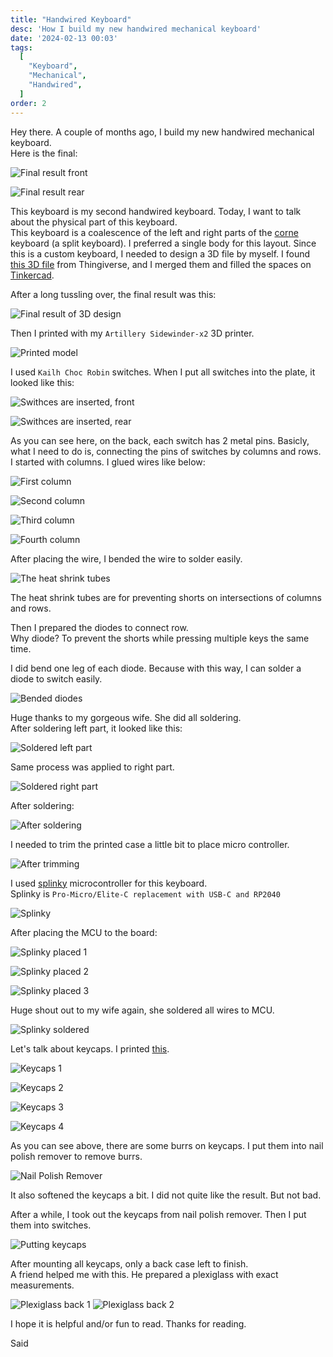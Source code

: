 ```yaml
---
title: "Handwired Keyboard"
desc: 'How I build my new handwired mechanical keyboard'
date: '2024-02-13 00:03'
tags:
  [
    "Keyboard",
    "Mechanical",
    "Handwired",
  ]
order: 2
---
```



Hey there. 
A couple of months ago, I build my new handwired mechanical keyboard.  
Here is the final:

![Final result front](../../assets/handwired-keyboard/f1.jpg)

![Final result rear](../../assets/handwired-keyboard/f2.jpg)

This keyboard is my second handwired keyboard. Today, I want to talk about the physical part of this keyboard.  
This keyboard is a coalescence of the left and right parts of the [corne](https://github.com/foostan/crkbd) keyboard (a split keyboard). I preferred a single body for this layout. Since this is a custom keyboard, I needed to design a 3D file by myself. I found [this 3D file](https://www.thingiverse.com/thing:4911460) from Thingiverse, and I merged them and filled the spaces on [Tinkercad](https://www.tinkercad.com/).  

After a long tussling over, the final result was this:  

![Final result of 3D design](../../assets/handwired-keyboard/1.jpg)

Then I printed with my `Artillery Sidewinder-x2` 3D printer.

![Printed model](../../assets/handwired-keyboard/2.jpg)

I used `Kailh Choc Robin` switches. When I put all switches into the plate, it looked like this: 

![Swithces are inserted, front](../../assets/handwired-keyboard/3.jpg)

![Swithces are inserted, rear](../../assets/handwired-keyboard/4.jpg)

As you can see here, on the back, each switch has 2 metal pins. Basicly, what I need to do is, connecting the pins of switches by columns and rows.  
I started with columns. I glued wires like below:

![First column](../../assets/handwired-keyboard/5.jpg)

![Second column](../../assets/handwired-keyboard/6.jpg)

![Third column](../../assets/handwired-keyboard/7.jpg)

![Fourth column](../../assets/handwired-keyboard/8.jpg)

After placing the wire, I bended the wire to solder easily.  

![The heat shrink tubes](../../assets/handwired-keyboard/9.jpg)

The heat shrink tubes are for preventing shorts on intersections of columns and rows.

Then I prepared the diodes to connect row.  
Why diode? To prevent the shorts while pressing multiple keys the same time.  

I did bend one leg of each diode. Because with this way, I can solder a diode to switch easily.

![Bended diodes](../../assets/handwired-keyboard/10.jpg)

Huge thanks to my gorgeous wife. She did all soldering.  
After soldering left part, it looked like this: 

![Soldered left part](../../assets/handwired-keyboard/11.jpg)

Same process was applied to right part.  

![Soldered right part](../../assets/handwired-keyboard/12.jpg)

After soldering:  

![After soldering](../../assets/handwired-keyboard/13.jpg)

I needed to trim the printed case a little bit to place micro controller.

![After trimming](../../assets/handwired-keyboard/14.jpg)

I used [splinky](https://github.com/plut0nium/0xB2) microcontroller for this keyboard.  
Splinky is `Pro-Micro/Elite-C replacement with USB-C and RP2040`

![Splinky](../../assets/handwired-keyboard/15.jpg)

After placing the MCU to the board: 


![Splinky placed 1](../../assets/handwired-keyboard/16.jpg)

![Splinky placed 2](../../assets/handwired-keyboard/17.jpg)

![Splinky placed 3](../../assets/handwired-keyboard/18.jpg)

Huge shout out to my wife again, she soldered all wires to MCU. 

![Splinky soldered](../../assets/handwired-keyboard/19.jpg)

Let's talk about keycaps. I printed [this](https://www.printables.com/model/640140-mbk-choc-low-profile-keycaps).  

![Keycaps 1](../../assets/handwired-keyboard/20.jpg)

![Keycaps 2](../../assets/handwired-keyboard/21.jpg)

![Keycaps 3](../../assets/handwired-keyboard/22.jpg)

![Keycaps 4](../../assets/handwired-keyboard/23.jpg)

As you can see above, there are some burrs on keycaps. I put them into nail polish remover to remove burrs.

![Nail Polish Remover](../../assets/handwired-keyboard/24.jpg)

It also softened the keycaps a bit. I did not quite like the result. But not bad.

After a while, I took out the keycaps from nail polish remover. Then I put them into switches.

![Putting keycaps](../../assets/handwired-keyboard/25.jpg)

After mounting all keycaps, only a back case left to finish.  
A friend helped me with this. He prepared a plexiglass with exact measurements. 

![Plexiglass back 1](../../assets/handwired-keyboard/26.jpg)
![Plexiglass back 2](../../assets/handwired-keyboard/27.jpg)

I hope it is helpful and/or fun to read. Thanks for reading. 

Said